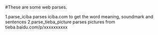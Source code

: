 #These are some web parses.

1.parse_iciba parses iciba.com to get the word meaning, soundmark and sentences
2.parse_tieba_picture parses pictures from tieba.baidu.com/p/xxxxxxxxxx

